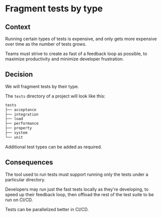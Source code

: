 # Fragment tests by type

## Context
Running certain types of tests is expensive, and only gets more expensive over time as the number of tests grows.

Teams must strive to create as fast of a feedback loop as possible, to maximize productivity and minimize developer frustration.

## Decision
We will fragment tests by their type.

The `tests` directory of a project will look like this:
```sh
tests
├── acceptance
├── integration
├── load
├── performance
├── property
├── system
└── unit
```

Additional test types can be added as required.

## Consequences
The tool used to run tests must support running only the tests under a particular directory.

Developers may run just the fast tests locally as they're developing, to speed up their feedback loop, then offload the rest of the test suite to be run on CI/CD.

Tests can be parallelized better in CI/CD.
